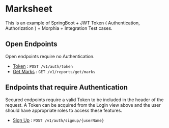 # Marksheet
This is an example of SpringBoot + JWT Token ( Authentication, Authorization ) + Morphia + Integration Test cases.


## Open Endpoints

Open endpoints require no Authentication.

* [Token](Token.md) : `POST /v1/auth/token`
* [Get Marks](GetMarks.md) : `GET /v1/reports/get/marks`

## Endpoints that require Authentication

Secured endpoints require a valid Token to be included in the header of the
request. A Token can be acquired from the Login view above and the user should have appropriate roles to access these features.
* [Sign Up](SignUp.md) : `POST /v1/auth/signup/{userName}`
